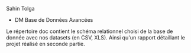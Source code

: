  Sahin Tolga
 
- DM Base de Données Avancées

Le répertoire doc contient le schéma relationnel choisi de la base de donnée avec nos datasets (en CSV, XLS).
Ainsi qu'un rapport détaillant le projet réalisé en seconde partie.
